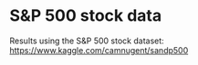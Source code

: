 # S&P 500 stock data
Results using the S&P 500 stock dataset: https://www.kaggle.com/camnugent/sandp500